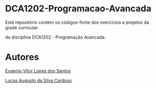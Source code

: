 # DCA1202-Programacao-Avancada

Este repositório contém os códigos-fonte dos exercícios e projetos da grade curricular 

da disciplina DCA1202 - Programação Avancada.

# Autores

[Eugenio Vitor Lopes dos Santos](https://github.com/EugenioVLopes)

[Lucas Augusto da Silva Cardoso](https://github.com/Lucasadasc)